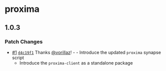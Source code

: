 # proxima

## 1.0.3

### Patch Changes

- [#1](https://github.com/proximahq/synapses/pull/1) [`d4c19f1`](https://github.com/proximahq/synapses/commit/d4c19f13208676337f5e2ddc215d06d39e64eeb0) Thanks [@vorillaz](https://github.com/vorillaz)! - - Introduce the updated `proxima` synapse script
  - Introduce the `proxima-client` as a standalone package
